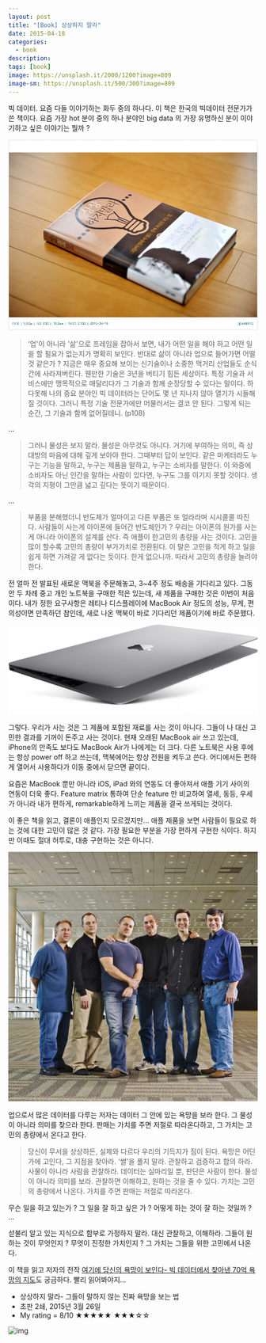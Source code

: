 ```yaml
---
layout: post
title: "[Book] 상상하지 말라"
date: 2015-04-18
categories:
  - book
description:
tags: [book]
image: https://unsplash.it/2000/1200?image=809
image-sm: https://unsplash.it/500/300?image=809
---
```


빅 데이터. 요즘 다들 이야기하는 화두 중의 하나다. 이 책은 한국의 빅데이터 전문가가 쓴 책이다. 요즘 가장 hot 분야 중의 하나 분야인 big data 의 가장 유명하신 분이 이야기하고 싶은 이야기는 뭘까 ?

<!--more-->

![img](https://raw.githubusercontent.com/tkhwang/tkhwang-etc/master/img/2015/04/20150419-DSC_0945.jpg)

>‘업'이 아니라 '삶'으로 프레임을 잡아서 보면, 내가 어떤 일을 해야 하고 어떤 일을 할 필요가 없는지가 명확히 보인다. 반대로 삶이 아니라 업으로 들어가면 어떨 것 같은가 ? 지금은 매우 중요해 보이는 신기술이나 소중한 먹거리 산업들도 순식간에 사라져버린다. 웬만한 기술은 3년을 버티기 힘든 세상이다. 특정 기술과 서비스에만 맹목적으로 매달리다가 그 기술과 함께 순장당할 수 있다는 말이다. 하다못해 나의 중요 분야인 빅 데이터라는 단어도 몇 년 지나지 않아 열기가 시들해질 것이다. 그러니 특정 기술 전문가에만 머물러서는 결코 안 된다. 그렇게 되는 순간, 그 기술과 함께 없어질테니. (p108)

…

>그러니 물성은 보지 말라. 물성은 아무것도 아니다. 거기에 부여하는 의미, 즉 상대방의 마음에 대해 깊게 보아야 한다. 그때부터 답이 보인다. 같은 마케터라도 누구는 기능을 말하고, 누구는 제품을 말하고, 누구는 소비자를 말한다. 이 와중에 소비자도 아닌 인간을 말하는 사람이 있다면, 누구도 그를 이기지 못할 것이다. 생각의 지평이 그만큼 넓고 깊다는 뜻이기 때문이다.

…

>부품을 분해했더니 반도체가 얼마이고 다른 부품은 또 얼라라며 시시콜콜 따진다. 사람들이 사는게 아이폰에 들어간 반도체인가 ? 우리는 아이폰의 원가를 사는 게 아니라 아이폰의 설계를 산다. 즉 애플이 한고민의 총량을 사는 것이다. 고민을 많이 할수록 고민의 총량이 부가가치로 전환된다. 이 말은 고민을 적게 하고 일을 쉽게 하면 가져갈 게 없다는 듯이다. 한게 없으니까. 따라서 고민의 총량을 늘려야 한다.

전 얼마 전 발표된 새로운 맥북을 주문해놓고, 3~4주 정도 배송을 기다리고 있다. 그동안 두 차례 중고 개인 노트북을 구매한 적은 있는데, 새 제품을 구매한 것은 이번이 처음이다. 내가 정한 요구사항은 레티나 디스플레이에 MacBook Air 정도의 성능, 무게, 편의성이면 만족하던 참인데, 새로 나온 맥북이 바로 기다리던 제품이기에 바로 주문했다.

![img](https://raw.githubusercontent.com/tkhwang/tkhwang-etc/master/img/2015/04/macbook-spacegray-home-bb-201504.png)

그렇다. 우리가 사는 것은 그 제품에 포함된 재료를 사는 것이 아니다. 그들이 나 대신 고민한 결과를 기꺼이 돈주고 사는 것이다. 현재 오래된 MacBook air 쓰고 있는데, iPhone의 만족도 보다도 MacBook Air가 나에게는 더 크다. 다른 노트북은 사용 후에는 항상 power off 하고 쓰는데, 맥북에어는 항상 전원을 켜두고 쓴다. 어디에서든 편하게 열어서 사용하다가 이동 중에서 닫으면 끝이다.

요즘은 MacBook 뿐만 아니라 iOS, iPad 와의 연동도 더 좋아져서 애플 기기 사이의 연동이 더욱 좋다. Feature matrix 통하여 단순 feature 만 비교하여 열세, 동등, 우세가 아니라 내가 편하게, remarkable하게 느끼는 제품을 결국 쓰게되는 것이다.

이 좋은 책을 읽고, 결론이 애플인지 모르겠지만… 애플 제품을 보면 사람들이 필요로 하는 것에 대한 고민이 많은 것 같다. 가장 필요한 부분을 가장 편하게 구현한 식이다. 하지만 이때도 절대 허투로, 대충 구현하는 것은 아니다.

![img](https://raw.githubusercontent.com/tkhwang/tkhwang-etc/master/img/2015/04/fad30_14.jpg)

업으로서 많은 데이터를 다루는 저자는 데이터 그 안에 있는 욕망을 보라 한다. 그 물성이 아니라 의미를 찾으라 한다. 판매는 가치를 주면 저절로 따라온다하고, 그 가치는 고민의 총량에서 온다고 한다.

>당신이 무서을 상상하든, 실제와 다르다 우리의 기득지가 짐이 된다. 욕망은 어딘가에 고인다, 그 지점을 찾아라. ‘썰'을 풀지 말라. 관찰하고 검증하고 합의 하라. 사물이 아니라 사람을 관찰하라. 데이터는 실마리일 뿐, 판단은 사람이 한다. 물성이 아니라 의미를 보라. 관찰하면 이해하고, 원하는 것을 줄 수 있다. 가치는 고민의 총량에서 나온다. 가치를 주면 판매는 저절로 따라온다.

무슨 일을 하고 있는가 ? 그 일을 잘 하고 싶은 가 ? 어떻게 하는 것이 잘 하는 것일까 ? …

섣불리 알고 있는 지식으로 함부로 가정하지 말라. 대신 관찰하고, 이해하라. 그들이 원하는 것이 무엇인지 ? 무엇이 진정한 가치인지 ? 그 가치는 그들을 위한 고민에서 나온다.

이 책을 읽고 저자의 전작 [여기에 당신의 욕망이 보인다- 빅 데이터에서 찾아낸 70억 욕망의 지도](http://www.aladin.co.kr/shop/wproduct.aspx?ISBN=8965701198)도 궁금하다. 빨리 읽어봐야지…

- 상상하지 말라- 그들이 말하지 않는 진짜 욕망을 보는 법
- 초판 2쇄, 2015년 3월 26일
- My rating = 8/10 ★★★★★ ★★★☆☆

![img](http://image.aladin.co.kr/product/5452/3/cover/6000820166_1.jpg)
